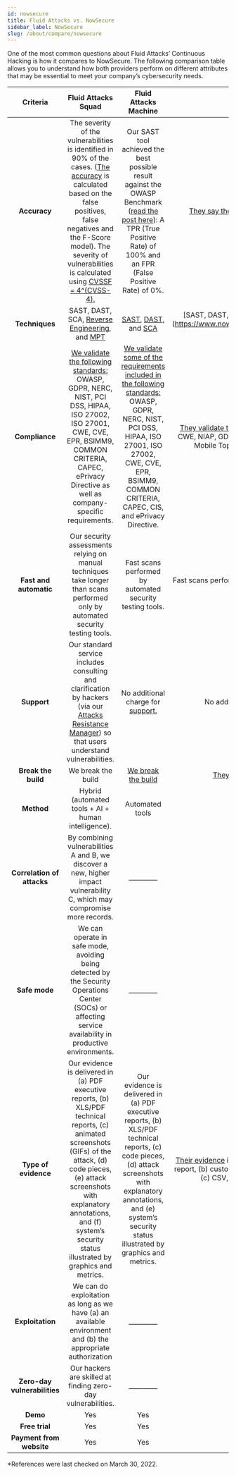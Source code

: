 ```yaml
---
id: nowsecure
title: Fluid Attacks vs. NowSecure
sidebar_label: NowSecure
slug: /about/compare/nowsecure
---
```


One of the most common questions about
Fluid Attacks’ Continuous Hacking is
how it compares to NowSecure.
The following comparison table allows
you to understand how both providers perform
on different attributes that may be essential
to meet your company’s cybersecurity needs.

|         **Criteria**         |                                                                                                                                               **Fluid Attacks  Squad**                                                                                                                                              |                                                                                                                            **Fluid Attacks Machine**                                                                                                                           |                                                                                                            **NowSecure***                                                                                                           |
|:----------------------------:|:-------------------------------------------------------------------------------------------------------------------------------------------------------------------------------------------------------------------------------------------------------------------------------------------------------------------:|:------------------------------------------------------------------------------------------------------------------------------------------------------------------------------------------------------------------------------------------------------------------------------:|:-----------------------------------------------------------------------------------------------------------------------------------------------------------------------------------------------------------------------------------:|
| **Accuracy**                | The severity of the vulnerabilities is  identified in 90% of the cases. ([The  accuracy](/about/sla/accuracy/) is calculated based on the false  positives, false negatives and the F-Score  model). The severity of vulnerabilities is  calculated using [CVSSF = 4^(CVSS-4).](/about/faq/#adjustment-by-severity) | Our SAST tool achieved the best possible  result against the OWASP Benchmark  ([read the post here](https://fluidattacks.com/blog/owasp-benchmark-fluid-attacks/)): A TPR (True Positive  Rate) of 100% and an FPR (False Positive  Rate) of 0%.                               | [They say their platform](https://www.nowsecure.com/wp-content/uploads/2019/10/NowSecure-Datasheet-Platform.pdf) has near zero FPR.                                                                                                 |
| **Techniques**               | SAST, DAST, SCA, [Reverse Engineering](https://fluidattacks.com/categories/re/), and [MPT](https://fluidattacks.com/categories/re/)                                                                                                                                                                                 | [SAST](https://fluidattacks.com/categories/sast/), [DAST](https://fluidattacks.com/categories/sast/), and [SCA](https://fluidattacks.com/categories/sca/)                                                                                                                      | [SAST, DAST, IAST and Reverse Engineering.] (https://www.nowsecure.com/products/nowsecure-platform/)                                                                                                                                |
| **Compliance**               | [We validate the following standards:](https://docs.fluidattacks.com/criteria/compliance/)  OWASP, GDPR, NERC, NIST, PCI DSS,  HIPAA, ISO 27002, ISO 27001, CWE, CVE,  EPR, BSIMM9, COMMON CRITERIA,  CAPEC, ePrivacy Directive as well as  company-specific requirements.                                          | [We validate some of the requirements  included in the following standards:](https://docs.fluidattacks.com/criteria/compliance/) OWASP, GDPR, NERC, NIST, PCI DSS,  HIPAA, ISO 27001, ISO 27002, CWE, CVE,  EPR, BSIMM9, COMMON CRITERIA,  CAPEC, CIS, and ePrivacy Directive. | [They validate the following standards:](https://www.nowsecure.com/wp-content/uploads/2019/10/NowSecure-Datasheet-Platform.pdf) PCI, CVE, CWE, NIAP, GDPR, FFIEC, FISMA, HIPAA, OWASP Mobile Top 10 and OWASP API Top 10.           |
| **Fast and automatic**       | Our security assessments relying on manual techniques take longer than scans performed only by automated security testing tools.                                                                                                                                                                                    | Fast scans performed by automated security testing tools.                                                                                                                                                                                                                      | Fast scans performed by automated security testing tools.                                                                                                                                                                           |
| **Support**                  | Our standard service includes consulting  and clarification by hackers (via our  [Attacks Resistance Manager](https://docs.fluidattacks.com/machine/web/arm)) so that users  understand vulnerabilities.                                                                                                            | No additional charge for [support.](/machine/web/support/live-chat)                                                                                                                                                                                                            | No additional charge for support.                                                                                                                                                                                                   |
| **Break the build**          | We break the build                                                                                                                                                                                                                                                                                                  | [We break the build](https://fluidattacks.com/solutions/devsecops/)                                                                                                                                                                                                            | [They do](https://plugins.jenkins.io/nowsecure-auto-security-test/) not break the build.                                                                                                                                            |
| **Method**                   | Hybrid (automated tools + AI + human   intelligence).                                                                                                                                                                                                                                                               | Automated tools                                                                                                                                                                                                                                                                | [Automated tools](https://www.nowsecure.com/wp-content/uploads/2019/10/NowSecure-Datasheet-Platform.pdf)                                                                                                                            |
| **Correlation of attacks**   | By combining vulnerabilities A and B, we   discover a new, higher impact   vulnerability C, which may compromise   more records.                                                                                                                                                                                    | _________                                                                                                                                                                                                                                                                      | ______                                                                                                                                                                                                                              |
| **Safe mode**                | We can operate in safe mode, avoiding   being detected by the Security   Operations Center (SOCs) or affecting   service availability in productive   environments.                                                                                                                                                 | _________                                                                                                                                                                                                                                                                      | ______                                                                                                                                                                                                                              |
| **Type of evidence**         | Our evidence is delivered in (a) PDF   executive reports, (b) XLS/PDF technical   reports, (c) animated screenshots (GIFs)   of the attack, (d) code pieces, (e) attack   screenshots with explanatory annotations,   and (f) system’s security status illustrated   by graphics and metrics.                       | Our evidence is delivered in (a) PDF executive reports, (b) XLS/PDF technical reports, (c) code pieces, (d) attack screenshots with explanatory annotations, and (e) system’s security status illustrated by graphics and metrics.                                             | [Their evidence](https://www.nowsecure.com/wp-content/uploads/2019/10/NowSecure-Datasheet-Platform.pdf) is delivered in PDF as (a) executive report, (b) customizable and detailed report in PDF, (c) CSV, (d) XML and JSON format. |
| **Exploitation**             | We can do exploitation as long as we   have (a) an available environment and   (b) the appropriate authorization                                                                                                                                                                                                    | _________                                                                                                                                                                                                                                                                      | _________                                                                                                                                                                                                                           |
| **Zero-day vulnerabilities** | Our hackers are skilled at finding   zero-day vulnerabilities.                                                                                                                                                                                                                                                      | _________                                                                                                                                                                                                                                                                      | _________                                                                                                                                                                                                                           |
|           **Demo**           | Yes                                                                                                                                                                                                                                                                                                                 | Yes                                                                                                                                                                                                                                                                            | Yes                                                                                                                                                                                                                                 |
|        **Free trial**        | Yes                                                                                                                                                                                                                                                                                                                 | Yes                                                                                                                                                                                                                                                                            | Yes                                                                                                                                                                                                                                 |
|   **Payment from website**   | Yes                                                                                                                                                                                                                                                                                                                 | Yes                                                                                                                                                                                                                                                                            | Yes                                                                                                                                                                                                                                 |

*References were last checked on March 30, 2022.
